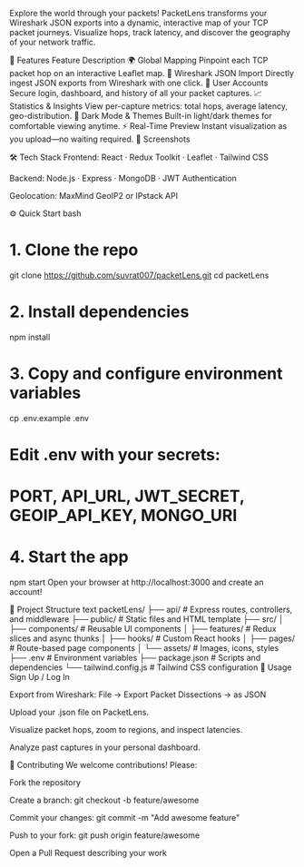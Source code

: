 Explore the world through your packets! PacketLens transforms your Wireshark JSON exports into a dynamic, interactive map of your TCP packet journeys. Visualize hops, track latency, and discover the geography of your network traffic.

🚀 Features
Feature	Description
🌍 Global Mapping	Pinpoint each TCP packet hop on an interactive Leaflet map.
🔄 Wireshark JSON Import	Directly ingest JSON exports from Wireshark with one click.
👤 User Accounts	Secure login, dashboard, and history of all your packet captures.
📈 Statistics & Insights	View per-capture metrics: total hops, average latency, geo-distribution.
🎨 Dark Mode & Themes	Built-in light/dark themes for comfortable viewing anytime.
⚡️ Real-Time Preview	Instant visualization as you upload—no waiting required.
📸 Screenshots

🛠️ Tech Stack
Frontend: React · Redux Toolkit · Leaflet · Tailwind CSS

Backend: Node.js · Express · MongoDB · JWT Authentication

Geolocation: MaxMind GeoIP2 or IPstack API

⚙️ Quick Start
bash
# 1. Clone the repo
git clone https://github.com/suvrat007/packetLens.git
cd packetLens

# 2. Install dependencies
npm install

# 3. Copy and configure environment variables
cp .env.example .env
# Edit .env with your secrets:
# PORT, API_URL, JWT_SECRET, GEOIP_API_KEY, MONGO_URI

# 4. Start the app
npm start
Open your browser at http://localhost:3000 and create an account!

📂 Project Structure
text
packetLens/
├── api/                  # Express routes, controllers, and middleware
├── public/               # Static files and HTML template
├── src/
│   ├── components/       # Reusable UI components
│   ├── features/         # Redux slices and async thunks
│   ├── hooks/            # Custom React hooks
│   ├── pages/            # Route-based page components
│   └── assets/           # Images, icons, styles
├── .env                  # Environment variables
├── package.json          # Scripts and dependencies
└── tailwind.config.js    # Tailwind CSS configuration
🎯 Usage
Sign Up / Log In

Export from Wireshark:
File → Export Packet Dissections → as JSON

Upload your .json file on PacketLens.

Visualize packet hops, zoom to regions, and inspect latencies.

Analyze past captures in your personal dashboard.

🤝 Contributing
We welcome contributions! Please:

Fork the repository

Create a branch: git checkout -b feature/awesome

Commit your changes: git commit -m "Add awesome feature"

Push to your fork: git push origin feature/awesome

Open a Pull Request describing your work
